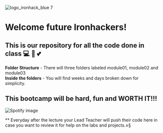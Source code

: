 ![logo_ironhack_blue 7](https://user-images.githubusercontent.com/23629340/40541063-a07a0a8a-601a-11e8-91b5-2f13e4e6b441.png)

# Welcome future Ironhackers!

## This is our repository for all the code done in class 💻 💪 💕

**Folder Structure** - There will three folders labeled module01, module02 and module03
<br>
**Inside the folders** - You will find weeks and days broken down for simplicity.

## This bootcamp will be hard, fun and WORTH IT!!!

![Spotify image](https://media2.giphy.com/media/3o6oztoQJhfqh93jCE/giphy.gif?cid=ecf05e471qrmiigw1t8kmo7krnqnpxmj9f2yzx5d8rkqn5oh&ep=v1_gifs_related&rid=giphy.gif&ct=g)

\*\* Everyday after the lecture your Lead Teacher will push their code here in case you want to review it for help on the labs and projects.±§
